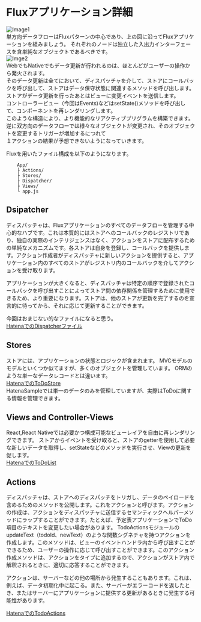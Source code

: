 # Fluxアプリケーション詳細
![Image1](https://facebook.github.io/flux/img/flux-simple-f8-diagram-1300w.png "単一データフロー1")  
単方向データフローはFluxパターンの中心であり、上の図に沿ってFluxアプリケーションを組みましょう。
それぞれのノードは独立した入出力インターフェースを含単純なオブジェクトであるべきです。  
![Imge2](https://facebook.github.io/flux/img/flux-simple-f8-diagram-with-client-action-1300w.png "ユーザーアクション")  
WebでもNativeでもデータ更新が行われるのは、ほとんどがユーザーの操作から発火されます。  
そのデータ更新は全てにおいて、ディスパッチャを介して、ストアにコールバックを呼び出して、ストアはデータ保守状態に関連するメソッドを呼び出します。  
ストアがデータ更新を行ったあとはビューに変更イベントを送信します。  
コントローラービュー（今回はEvents)などはsetState()メソッドを呼び出して、コンポーネントを再レンダリングします。  
このような構造により、より機能的なリアクティブプリグラムを構築できます。  
逆に双方向のデータフローでは様々なオブジェクトが変更され、そのオブジェクトを変更するトリガーが増加するにつれて  
１アクションの結果が予想できないようになっていきます。  

Fluxを用いたファイル構成を以下のようになります。  
```
    App/  
    ├ Actions/  
    ├ Stores/  
    ├ Dispatcher/
    ├ Views/  
    └ app.js  
```
## Dsipatcher
ディスパッチャは、Fluxアプリケーションのすべてのデータフローを管理する中心的なハブです。これは本質的にはストアへのコールバックのレジストリであり、独自の実際のインテリジェンスはなく、アクションをストアに配布するための単純なメカニズムです。各ストアは自身を登録し、コールバックを提供します。アクション作成者がディスパッチャに新しいアクションを提供すると、アプリケーション内のすべてのストアがレジストリ内のコールバックを介してアクションを受け取ります。

アプリケーションが大きくなると、ディスパッチャは特定の順序で登録されたコールバックを呼び出すことによってストア間の依存関係を管理するために使用できるため、より重要になります。ストアは、他のストアが更新を完了するのを宣言的に待ってから、それに応じて更新することができます。

今回はおまじない的なファイルになると思う。  
[HatenaでのDispatcherファイル](https://github.com/KokiKono/HatenaSample/blob/turorial/App/Dispatcher/dispatcher.js)
## Stores
ストアには、アプリケーションの状態とロジックが含まれます。
MVCモデルのモデルといくつか似てますが、多くのオブジェクトを管理しています。
ORMのような単一なデータレコードとは違います。  
[HatenaでのToDoStore](https://github.com/KokiKono/HatenaSample/blob/turorial/App/Stores/ToDoStore.js)  
HatenaSampleでは単一のデータのみを管理していますが、実際はToDoに関する情報を管理できます。  
## Views and Controller-Views
React,React Nativeでは必要かつ構成可能なビューレイアを自由に再レンダリングできます。
ストアからイベントを受け取ると、ストアのgetterを使用して必要な新しいデータを取得し、setStateなどのメソッドを実行させ、Viewの更新を促します。  
[HatenaでのToDoList](https://github.com/KokiKono/HatenaSample/blob/turorial/App/Views/ToDoList.js)  
## Actions
ディスパッチャは、ストアへのディスパッチをトリガし、データのペイロードを含めるためのメソッドを公開します。これをアクションと呼びます。アクションの作成は、アクションをディスパッチャに送信するセマンティックヘルパーメソッドにラップすることができます。たとえば、予定表アプリケーションでToDo項目のテキストを変更したい場合があります。 TodoActionsモジュールのupdateText（todoId、newText）のような関数シグネチャを持つアクションを作成します。このメソッドは、ビューのイベントハンドラ内から呼び出すことができるため、ユーザーの操作に応じて呼び出すことができます。このアクション作成メソッドは、アクションをタイプに追加するので、アクションがストア内で解釈されるときに、適切に応答することができます。

アクションは、サーバーなどの他の場所から発生することもあります。これは、例えば、データ初期化中に起こる。また、サーバーがエラーコードを返したとき、またはサーバーにアプリケーションに提供する更新があるときに発生する可能性があります。

[HatenaでのTodoActions](https://github.com/KokiKono/HatenaSample/tree/turorial/App/Actions)
